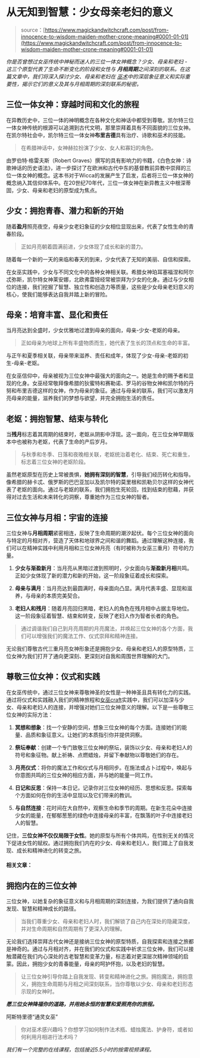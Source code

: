 <!--yml

category: 未分类

date: 2024-06-12 18:32:22

-->

# 从无知到智慧：少女母亲老妇的意义

> source：[https://www.magickandwitchcraft.com/post/from-innocence-to-wisdom-maiden-mother-crone-meaning#0001-01-01](https://www.magickandwitchcraft.com/post/from-innocence-to-wisdom-maiden-mother-crone-meaning#0001-01-01)

*你是否曾想过女巫传统中神秘而迷人的三位一体女神概念？少女、母亲和老妇 - 这三个原型代表了生命不断变化的阶段和女性与* ***月相周期****之间深刻的联系。在这篇文章中，我们将深入探讨少女、母亲和老妇在* [*巫术*](https://www.magickandwitchcraft.com/post/witchcraft-foundation-course)*中的深层象征意义和实际重要性，揭示它们的意义及其与月相周期的深刻联系的秘密。*

## **三位一体女神：穿越时间和文化的旅程**

在异教历史中，三位一体的神明概念在各种文化和神话中都受到尊敬。凯尔特三位一体女神传统的根源可以追溯到古代文明，那里崇拜着具有不同面貌的三位女神。在凯尔特社会中，凯尔特三位一体女神**布里吉德**具有治疗、诗歌和巫术的技能。

> 在希腊神话中，女神赫拉扮演了少女、女人和寡妇的角色。

由罗伯特·格雷夫斯（Robert Graves）撰写的具有影响力的书籍，《白色女神：诗歌神话的历史语法》，进一步探讨了在欧洲和古代中东的基督教前异教中崇拜的三位一体女神的概念。这本书对于Wicca的发展产生了启发，后者将三位一体女神的概念纳入其信仰体系中。在20世纪70年代，三位一体女神在新异教主义中根深蒂固，少女、母亲和老妇的原型成为焦点。

## **少女：拥抱青春、潜力和新的开始**

随着**盈月**照亮夜空，母亲少女老妇象征的少女相位显现出来，代表了女性生命的青春阶段。

> 正如月亮朝着圆满前进，少女体现了成长和新的潜力。

随着每一个新的一天的来临和春天的到来，少女代表了无知的美丽、自信和探索。

在女巫实践中，少女与不同文化中的各种女神相关联。希腊女神珀耳塞福涅和阿尔忒弥斯，凯尔特女神莱安娜，北欧弗雷娅经常被崇拜为少女的化身。通过与少女相位的连接，我们挖掘了智慧、独立性和创造力等质量，这些是少女母亲老妇意义的核心，使我们能够表达自我并踏上新的冒险。

## **母亲：培育丰富、显化和责任**

当月亮达到全盛时，少女优雅地过渡到母亲的面向，母亲-少女-老妪的母亲。

> 正如母亲为地球上所有丰盛物质而生，她代表了生长的顶点和生命的丰富。

与正午和夏季相关联，母亲带来滋养、责任和成年，体现了少女-母亲-老妪的初生-母亲-老妪。

在女巫信仰中，母亲被视为三位女神中最强大的面向之一。她是生命的赐予者和显现的化身。女巫经常敬拜像希腊的狄蜜特和赛勒诺、罗马的谷物女神和凯尔特的丹努和布里吉德这样的女神，作为母亲的象征。通过与母亲的联系，我们可以激发月亮母亲的能量，滋养我们的梦想与欲望，并完全拥抱生活的责任。

## **老妪：拥抱智慧、结束与转化**

当**残月**标志着其周期的结束时，老妪从阴影中浮现。这一面向，在三位女神早期版本中也被称为老妪，代表了生命的产后岁月。

> 与秋季和冬季、日落和夜晚相关联，老妪统治着老化、结束、死亡和重生，标志着三位女神的老妪阶段。

虽然老妪原型在历史上常被畏惧，**她拥有深刻的智慧**，引导我们经历转化和指导。像希腊的赫卡忒、俄罗斯的巴巴亚加以及凯尔特的莫里根和凯勒贝尔这样的女神代表了老妪的面向。通过与老妪的联系，我们拥抱生死轮回，找到结束的慰藉，并获得对过去生活和未来转化的洞察，尊重她作为三位女神的智者。

## **三位女神与月相：宇宙的连接**

三位女神与**月相周期**紧密相连，反映了生命周期的潮汐起伏。每个三位女神的面向与特定的月相对齐，营造了天体和地球界之间和谐的舞蹈。通过理解这种连接，我们可以在精神实践中利用月相和三位女神月亮（有时被称为女巫三重月）符号的力量。

1.  **少女与渐盈新月**：当月亮从黑暗过渡到照明时，少女面向与**渐盈新月相**共鸣。正如少女体现了新的潜力和新的开始，这一阶段象征着成长和探索。

1.  **母亲与满月**：当月亮达到最圆满时，母亲面向凸显。满月代表丰盛、显现和滋养，与母亲的本质完美契合。

1.  **老妇人和残月**：随着月亮回归黑暗，老妇人的角色在残月相中占据主导地位。这一阶段象征着智慧、结束和转变，反映了老妇人作为智者长者的角色。

> 通过调谐我们自己到月亮周期的月亮魔法，并唤起三位女神的各个方面，我们可以增强我们的魔法工作、仪式崇拜和精神连接。

无论我们尊敬古代三重月亮女神形象还是拥抱少女、母亲和老妇人的原型特质，三位女神为我们打开了通向更深刻、更深刻对自我和周围世界理解的大门。

## **尊敬三位女神：仪式和实践**

在女巫传统中，通过三位女神来尊敬神圣的女性是一种神圣且具有转化力的实践。通过将仪式和实践融入我们的精神旅程和[女巫craft](https://www.magickandwitchcraft.com/post/witchcraft-foundation-course)实践中，我们可以加深与少女、母亲和老妇人的连接，并增强对她们三位女神意义的理解。以下是一些尊敬三位女神的实际方法：

1.  **冥想和想象**：找一个安静的空间，想象三位女神的每个方面。连接她们的能量、品质和象征意义。让她们的本质指引你并提供洞察。

1.  **祭坛奉献**：创建一个专门致敬三位女神的祭坛，装饰以少女、母亲和老妇人的符号和象征物。献上祈祷、点燃蜡烛，并留下奉献物以尊敬她们的存在。

1.  **月亮仪式**：将你的魔法工作和仪式与月相同步。在施法或占卜过程中，唤起与你意图共鸣的三位女神的相应方面，并与她的能量一同工作。

1.  **日记和反思**：保持一本日记，记录你对三位女神的经历、思想和反思。探索每个方面如何在你的生活中显现以及它们带来的教训。

1.  **与自然连接**：花时间在大自然中，观察生命和季节的周期。在新生花朵中连接少女的能量，在郁郁葱葱的绿色中连接母亲的丰富，在飘落的叶子中连接老妇人的智慧。

记住，**三位女神不仅仅局限于女性**。她的原型与所有个体共鸣，在性别无关的情况下促进女性的赋权。通过拥抱我们内在的少女、母亲和老妇人，我们踏上了自我发现、成长和精神进化的转变之旅。

#### 相关文章：

## **拥抱内在的三位女神**

三位女神，以她复杂的象征意义和与月相周期的深刻连接，为我们提供了通向自我发现、智慧和精神成长的路径。

> 当我们尊重少女、母亲和老妇人时，我们解锁了自己内在深处的隐藏深度，并对生命周期和自然周期有了更深入的理解。

无论我们选择崇拜古代女神还是接纳三位女神的原型特质，自我探索和连接之旅都是神奇的。通过与月相对齐，并在我们的仪式和实践中祈求三位女神，我们可以接触潜藏在我们内心深处的古老智慧和变革力量，标志着对更深层次精神领域的启蒙。因此，拥抱少女的青春能量，母亲的呵护怀抱，以及老妇的智慧。

> 让三位女神引导你踏上自我发现、转变和精神进化之旅。拥抱魔法，拥抱意义，拥抱生命周期与月相之间深刻联系，当你尊敬以少女、母亲和老妇形态示现的女神时。

***愿三位女神降福你的道路，并用她永恒的智慧和爱照亮你的旅程。***

阿斯特里德“通灵女巫”

> 你对巫术感兴趣吗？你想学习如何制作法术瓶、蜡烛魔法、护身符，或者如何利用月相进行法术吗？

*我们有一个完整的在线课程，包括接近5.5小时的按需视频课程。*
